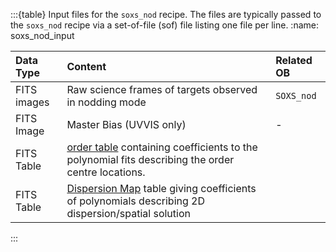 :::{table} Input files for the `soxs_nod` recipe. The files are typically passed to the `soxs_nod` recipe via a set-of-file (sof) file listing one file per line.
:name: soxs_nod_input

| Data Type | Content | Related OB |
|:----|:----|:---|
|FITS images|Raw science frames of targets observed in nodding mode |`SOXS_nod`|
| FITS Image | Master Bias (UVVIS only) | - |
| FITS Table | [order table](../files/order_table.md) containing coefficients to the polynomial fits describing the order centre locations. | |
| FITS Table | [Dispersion Map](../files/dispersion_map.md) table giving coefficients of polynomials describing 2D dispersion/spatial solution | |

:::


